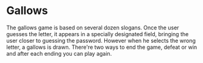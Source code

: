 # Gallows


The gallows game is based on several dozen slogans. Once the user guesses the letter, it appears in a specially designated field, bringing the user closer to guessing the password. However when he selects the wrong letter, a gallows is drawn. There're two ways to end the game, defeat or win and after each ending you can play again.